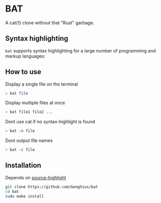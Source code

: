 # BAT

A cat(1) clone without that "Rust" garbage.

## Syntax highlighting

`bat` supports syntax highlighting for a large number of programming and markup languages:

## How to use

Display a single file on the terminal

```sh
> bat file
```

Display multiple files at once

```sh
> bat file1 file2 ...
```

Dont use cat if no syntax-highlight is found

```sh
> bat -n file
```

Dont output file names

```sh
> bat -c file
```

## Installation

Depends on [source-highlight](https://www.gnu.org/software/src-highlite/)

```sh
git clone https://github.com/Genghius/bat
cd bat
sudo make install
```
